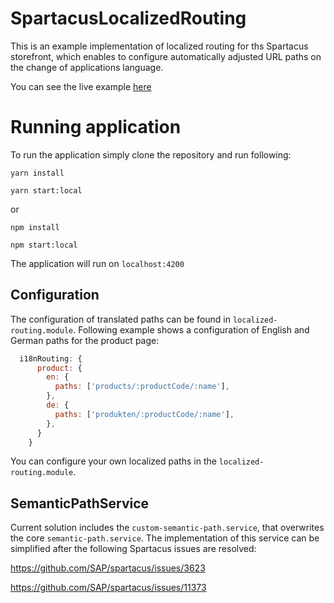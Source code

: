 # SpartacusLocalizedRouting

This is an example implementation of localized routing for ths Spartacus storefront, which enables to configure automatically adjusted URL paths on the change of applications language.

You can see the live example [here](https://spartacus-localized-routing.herokuapp.com/electronics-spa/)

# Running application

To run the application simply clone the repository and run following:

`yarn install`

`yarn start:local`

or

`npm install`

`npm start:local`

The application will run on `localhost:4200`

## Configuration

The configuration of translated paths can be found in `localized-routing.module`. Following example shows a configuration of English and German paths for the product page:

```javascript
  i18nRouting: {
      product: {
        en: {
          paths: ['products/:productCode/:name'],
        },
        de: {
          paths: ['produkten/:productCode/:name'],
        },
      }
    }
```

You can configure your own localized paths in the `localized-routing.module`.

## SemanticPathService

Current solution includes the `custom-semantic-path.service`, that overwrites the core `semantic-path.service`. The implementation of this service can be simplified after the following Spartacus issues are resolved:

https://github.com/SAP/spartacus/issues/3623

https://github.com/SAP/spartacus/issues/11373
